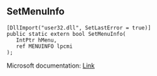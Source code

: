## SetMenuInfo

```
[DllImport("user32.dll", SetLastError = true)]
public static extern bool SetMenuInfo(
   IntPtr hMenu,
   ref MENUINFO lpcmi
);
```

Microsoft documentation: [Link](https://docs.microsoft.com/en-us/windows/win32/api/winuser/nf-winuser-setmenuinfo)
